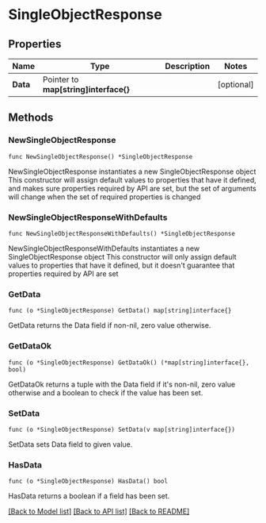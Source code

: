 # SingleObjectResponse

## Properties

Name | Type | Description | Notes
------------ | ------------- | ------------- | -------------
**Data** | Pointer to **map[string]interface{}** |  | [optional] 

## Methods

### NewSingleObjectResponse

`func NewSingleObjectResponse() *SingleObjectResponse`

NewSingleObjectResponse instantiates a new SingleObjectResponse object
This constructor will assign default values to properties that have it defined,
and makes sure properties required by API are set, but the set of arguments
will change when the set of required properties is changed

### NewSingleObjectResponseWithDefaults

`func NewSingleObjectResponseWithDefaults() *SingleObjectResponse`

NewSingleObjectResponseWithDefaults instantiates a new SingleObjectResponse object
This constructor will only assign default values to properties that have it defined,
but it doesn't guarantee that properties required by API are set

### GetData

`func (o *SingleObjectResponse) GetData() map[string]interface{}`

GetData returns the Data field if non-nil, zero value otherwise.

### GetDataOk

`func (o *SingleObjectResponse) GetDataOk() (*map[string]interface{}, bool)`

GetDataOk returns a tuple with the Data field if it's non-nil, zero value otherwise
and a boolean to check if the value has been set.

### SetData

`func (o *SingleObjectResponse) SetData(v map[string]interface{})`

SetData sets Data field to given value.

### HasData

`func (o *SingleObjectResponse) HasData() bool`

HasData returns a boolean if a field has been set.


[[Back to Model list]](../README.md#documentation-for-models) [[Back to API list]](../README.md#documentation-for-api-endpoints) [[Back to README]](../README.md)


